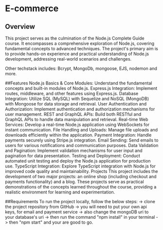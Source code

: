 # E-commerce

## Overview
This project serves as the culmination of the Node.js Complete Guide course. It encompasses a comprehensive exploration of Node.js, covering fundamental concepts to advanced techniques. The project's primary aim is to provide hands-on experience and practical understanding of Node.js development, addressing real-world scenarios and challenges.

Other techstack includes: Bcrypt, MongoDb, mongoose, EJS, nodemon and more.

##Features
Node.js Basics & Core Modules: Understand the fundamental concepts and built-in modules of Node.js.
Express.js Integration: Implement routes, middleware, and other features using Express.js.
Database Integration: Utilize SQL (MySQL) with Sequelize and NoSQL (MongoDB) with Mongoose for data storage and retrieval.
User Authentication and Authorization: Implement authentication and authorization mechanisms for user management.
REST and GraphQL APIs: Build both RESTful and GraphQL APIs to handle data manipulation and retrieval.
Real-time Web Services: Develop a real-time Node.js application using WebSockets for instant communication.
File Handling and Uploads: Manage file uploads and downloads efficiently within the application.
Payment Integration: Handle payments securely using Stripe.js integration.
Email Sending: Send emails to users for various notifications and communication purposes.
Data Validation and Pagination: Implement validation mechanisms for user input and pagination for data presentation.
Testing and Deployment: Conduct automated unit testing and deploy the Node.js application for production use.
TypeScript Integration: Explore TypeScript integration with Node.js for improved code quality and maintainability.
Projects
This project includes the development of two major projects: an online shop (including checkout and payments functionality) and a blog. These projects serve as practical demonstrations of the concepts learned throughout the course, providing a realistic environment for learning and experimentation.

##Requirements
To run the project locally, follow the below steps:
-> clone the project repository from GitHub
-> you will need to put your own api keys, for email and payment service 
-> also change the mongoDB uri to your database's uri
-> then run the command "npm install" in your terminal
-> then "npm start" and your are good to go.
